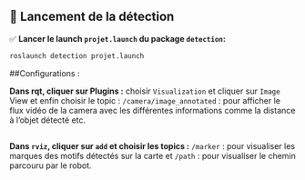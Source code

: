 ## 🚀 Lancement de la détection

✅ **Lancer le launch `projet.launch` du package `detection`:**
```bash
roslaunch detection projet.launch
```
##Configurations :

**Dans rqt, cliquer sur Plugins :**
choisir `Visualization` et cliquer sur `Image` View et enfin choisir le topic : `/camera/image_annotated` : pour afficher le flux vidéo de la camera avec les différentes informations comme la distance à l’objet détecté etc.
##
**Dans `rviz`, cliquer sur `add` et choisir les topics :** `/marker` : pour visualiser les marques des motifs détectés sur la carte et `/path` : pour visualiser le chemin parcouru par le robot.

